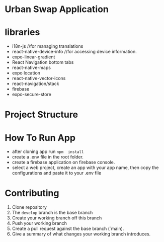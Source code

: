 # Urban Swap Application

# libraries

* i18n-js  //for managing translations
* react-native-device-info //for accessing device information.
* expo-linear-gradient
* React Navigation bottom tabs
* react-native-maps
* expo location
* react-native-vector-icons
* react-navigation/stack
* firebase
* expo-secure-store 




# Project  Structure


# How To Run App

* after cloning app run `npm  install`
* create a .env file in the root folder.
* create a firebase application on firebase console.
* select a web project, create an app with your app name, then copy the configurations and paste it to your .env file



#  Contributing
1. Clone repository
2. The `develop` branch is the base branch
3. Create your working branch off this branch
4. Push your working branch
5. Create a pull request against the base branch (`main).
6. Give a summary of what changes your working branch introduces. 